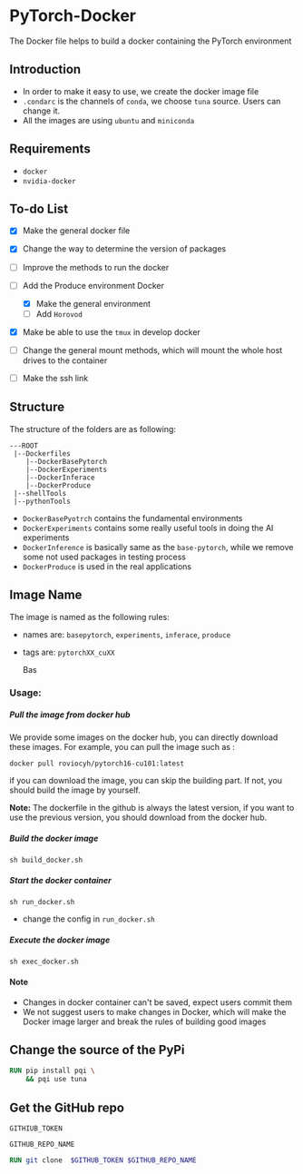 # PyTorch-Docker
The Docker file helps to build a docker containing the PyTorch environment

## Introduction

- In order to make it easy to use, we create the docker image file
- `.condarc` is the channels of `conda`, we choose `tuna` source. Users can change it. 
- All the images are using `ubuntu`  and `miniconda`

## Requirements

- `docker`
- `nvidia-docker`



## To-do List
- [x] Make the general docker file
- [x] Change the way to determine the version of packages
- [ ] Improve the methods to run the docker
- [ ] Add the Produce environment Docker
  - [x] Make the general environment
  - [ ] Add `Horovod` 
- [x] Make be able to use the `tmux` in develop docker
- [ ] Change the general mount methods, which will mount the whole host drives to the container
- [ ] Make the ssh link


## Structure
The structure of the folders are as following:

```shell
---ROOT
 |--Dockerfiles
 	|--DockerBasePytorch
 	|--DockerExperiments
 	|--DockerInferace
 	|--DockerProduce
 |--shellTools
 |--pythonTools
```
- `DockerBasePyotrch` contains the fundamental environments
- `DockerExperiments` contains some really useful tools in doing the AI experiments
- `DockerInference` is basically same as the `base-pytorch`, while we remove some not used packages in testing process
- `DockerProduce` is used in the real applications 

## Image Name

The image is  named as the following rules:

- names are: `basepytorch`, `experiments`, `inferace`, `produce`

- tags are: `pytorchXX_cuXX`

  Bas


###  Usage:

##### Pull the image from docker hub

We provide some images on the docker hub, you can directly download these images. For example, you can pull the image such as :

```
docker pull roviocyh/pytorch16-cu101:latest
```

if you can download the image, you can skip the building part. If not, you should build the image by yourself. 

**Note:** The dockerfile in the github is always the latest version, if you want to use the previous version, you should download from the docker hub. 

##### Build the docker image

```shell
sh build_docker.sh
```

##### Start the docker container

```
sh run_docker.sh
```

- change the config in `run_docker.sh`

##### Execute the docker image

```
sh exec_docker.sh
```

#### Note

- Changes in docker container can't be saved, expect users commit them
- We not suggest users to make changes in Docker, which will make the Docker image larger and break the rules of building good images

## Change the source of the PyPi

```dockerfile
RUN pip install pqi \
	&& pqi use tuna 
```



## Get the GitHub repo

`GITHIUB_TOKEN`

`GITHUB_REPO_NAME`

```dockerfile
RUN git clone  $GITHUB_TOKEN $GITHUB_REPO_NAME
```